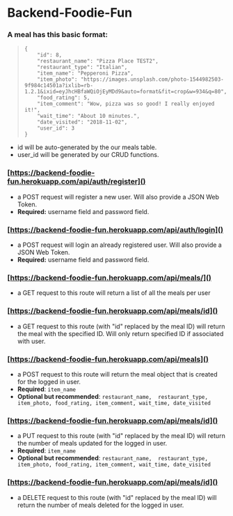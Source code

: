 # Backend-Foodie-Fun

### A meal has this basic format: 
>     {
>         "id": 8,
>         "restaurant_name": "Pizza Place TEST2",
>         "restaurant_type": "Italian",
>         "item_name": "Pepperoni Pizza",
>         "item_photo": "https://images.unsplash.com/photo-1544982503-9f984c14501a?ixlib=rb-1.2.1&ixid=eyJhcHBfaWQiOjEyMDd9&auto=format&fit=crop&w=934&q=80",
>         "food_rating": 5,
>         "item_comment": "Wow, pizza was so good! I really enjoyed it!",
>         "wait_time": "About 10 minutes.",
>         "date_visited": "2018-11-02",
>         "user_id": 3
>     }

* id will be auto-generated by the our meals table.
* user_id will be generated by our CRUD functions.


### [https://backend-foodie-fun.herokuapp.com/api/auth/register]()
* a POST request will register a new user. Will also provide a JSON Web Token. 
* **Required:** username field and password field.

### [https://backend-foodie-fun.herokuapp.com/api/auth/login]()
* a POST request will login an already registered user. Will also provide a JSON Web Token. 
* **Required:** username field and password field.


### [https://backend-foodie-fun.herokuapp.com/api/meals/]()
* a GET request to this route will return a list of all the meals per user

### [https://backend-foodie-fun.herokuapp.com/api/meals/id]()
* a GET request to this route (with "id" replaced by the meal ID) will return the meal with the specified ID. Will only return specified ID if associated with user. 

### [https://backend-foodie-fun.herokuapp.com/api/meals]()
* a POST request to this route will return the meal object that is created for the logged in user.
* **Required**: `item_name`
* **Optional but recommended**: `restaurant_name,  restaurant_type, item_photo, food_rating, item_comment, wait_time, date_visited`

### [https://backend-foodie-fun.herokuapp.com/api/meals/id]()
* a PUT request to this route (with "id" replaced by the meal ID) will return the number of meals updated for the logged in user. 
* **Required**: `item_name`
* **Optional but recommended**: `restaurant_name,  restaurant_type, item_photo, food_rating, item_comment, wait_time, date_visited`


### [https://backend-foodie-fun.herokuapp.com/api/meals/id]()
* a DELETE request to this route (with "id" replaced by the meal ID) will return the number of meals deleted for the logged in user. 

